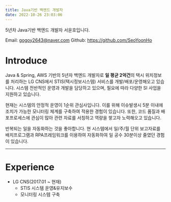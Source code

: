 ```yaml
---
title: Java기반 백엔드 개발자
date: 2022-10-26 23:03:06
---
```

5년차 Java기반 백엔드 개발자 서윤호입니다.

Email: gogoy2643@naver.com
Github: https://github.com/SeoYoonHo

# Introduce
Java & Spring, AWS 기반의 5년자 백엔드 개발자로 **일 평균 2억건**의 택시 위치정보를 처리하는 LG CNS에서 STIS(택시정보시스템) 서비스를 개발/배포/운영해오고 있습니다. 시스템 전반적인 운영과 개발을 담당하고 있으며, 필요에 따라 다양한 SI 사업을 지원하고 있습니다.

현재는 시스템의 안정적 운영이 1순위 관심사입니다. 이를 위해 이슈발생시 5분 이내에 조치가 가능한 모니터링 체계를 구축하여 적용한 경험이 있습니다. 또한, 코드 품질과 배포프로세스에 관심이 많아 관련 자료를 서칭하고 역량을 쌓고자 노력해오고 있습니다.

반복되는 일을 자동화하는 것을 좋아합니다. 현 시스템에서 일/주/월 단위 보고자료를 배치프로그램과 RPA프레임워크를 이용하여 자동화하여 일 공수 30분이상 줄였던 경험이 있습니다.

---
# Experience
- LG CNS(2017.01 ~ 현재)
  - STIS 시스템 운영&유지보수
  - 모니터링 시스템 구축

